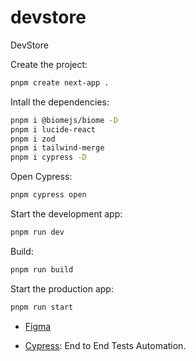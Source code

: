 # devstore
DevStore

Create the project:
```sh
pnpm create next-app .
```

Intall the dependencies:
```sh
pnpm i @biomejs/biome -D
pnpm i lucide-react
pnpm i zod
pnpm i tailwind-merge
pnpm i cypress -D
```

Open Cypress:
```sh
pnpm cypress open
```

Start the development app:
```sh
pnpm run dev
```

Build:
```sh
pnpm run build
```

Start the production app:
```sh
pnpm run start
```

- [Figma](https://www.figma.com/design/sfmlyWmFxZZY1fx8hTC6UP/devstore-•-Projeto-React?node-id=201-2&p=f&t=K1GkcFjQYS3pZfTN-0)

- [Cypress](https://www.cypress.io): End to End Tests Automation.